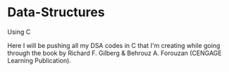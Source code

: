 # Data-Structures
Using C

Here I will be pushing all my DSA codes in  C that I'm creating while going through the book by Richard F. Gilberg & Behrouz A. Forouzan (CENGAGE Learning Publication).

